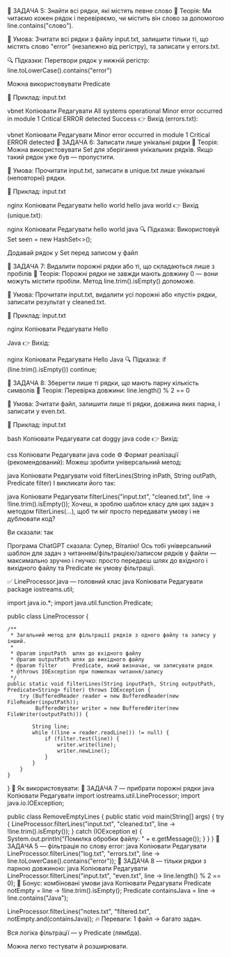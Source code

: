 🧪 ЗАДАЧА 5: Знайти всі рядки, які містять певне слово
🧠 Теорія:
Ми читаємо кожен рядок і перевіряємо, чи містить він слово за допомогою line.contains("слово").

📄 Умова:
Зчитати всі рядки з файлу input.txt, залишити тільки ті, що містять слово "error" (незалежно від регістру), та записати у errors.txt.

🔍 Підказки:
Перетвори рядок у нижній регістр: line.toLowerCase().contains("error")

Можна використовувати Predicate<String>

📌 Приклад:
input.txt

vbnet
Копіювати
Редагувати
All systems operational
Minor error occurred in module 1
Critical ERROR detected
Success
👉 Вихід (errors.txt):

vbnet
Копіювати
Редагувати
Minor error occurred in module 1
Critical ERROR detected
🧪 ЗАДАЧА 6: Записати лише унікальні рядки
🧠 Теорія:
Можна використовувати Set<String> для зберігання унікальних рядків. Якщо такий рядок уже був — пропустити.

📄 Умова:
Прочитати input.txt, записати в unique.txt лише унікальні (неповторні) рядки.

📌 Приклад:
input.txt

nginx
Копіювати
Редагувати
hello
world
hello
java
world
👉 Вихід (unique.txt):

nginx
Копіювати
Редагувати
hello
world
java
🔍 Підказка:
Використовуй Set<String> seen = new HashSet<>();

Додавай рядок у Set перед записом у файл

🧪 ЗАДАЧА 7: Видалити порожні рядки або ті, що складаються лише з пробілів
🧠 Теорія:
Порожні рядки не завжди мають довжину 0 — вони можуть містити пробіли. Метод line.trim().isEmpty() допоможе.

📄 Умова:
Прочитати input.txt, видалити усі порожні або «пусті» рядки, записати результат у cleaned.txt.

📌 Приклад:
input.txt

nginx
Копіювати
Редагувати
Hello


Java
👉 Вихід:

nginx
Копіювати
Редагувати
Hello
Java
🔍 Підказка:
if (line.trim().isEmpty()) continue;

🧪 ЗАДАЧА 8: Зберегти лише ті рядки, що мають парну кількість символів
🧠 Теорія:
Перевірка довжини: line.length() % 2 == 0

📄 Умова:
Зчитати файл, залишити лише ті рядки, довжина яких парна, і записати у even.txt.

📌 Приклад:
input.txt

bash
Копіювати
Редагувати
cat
doggy
java
code
👉 Вихід:

css
Копіювати
Редагувати
java
code
⚙ Формат реалізації (рекомендований):
Можеш зробити універсальний метод:

java
Копіювати
Редагувати
void filterLines(String inPath, String outPath, Predicate<String> filter)
І викликати його так:

java
Копіювати
Редагувати
filterLines("input.txt", "cleaned.txt", line -> !line.trim().isEmpty());
Хочеш, я зроблю шаблон класу для цих задач з методом filterLines(...), щоб ти міг просто передавати умову і не дублювати код?







Ви сказали:
так


Програма ChatGPT сказала:
Супер, Віталію! Ось тобі універсальний шаблон для задач з читанням/фільтрацією/записом рядків у файли — максимально зручно і гнучко: просто передаєш шлях до вхідного і вихідного файлу та Predicate<String> як умову фільтрації.

✅ LineProcessor.java — головний клас
java
Копіювати
Редагувати
package iostreams.util;

import java.io.*;
import java.util.function.Predicate;

public class LineProcessor {

    /**
     * Загальний метод для фільтрації рядків з одного файлу та запису у інший.
     *
     * @param inputPath  шлях до вхідного файлу
     * @param outputPath шлях до вихідного файлу
     * @param filter     Predicate, який визначає, чи записувати рядок
     * @throws IOException при помилках читання/запису
     */
    public static void filterLines(String inputPath, String outputPath, Predicate<String> filter) throws IOException {
        try (BufferedReader reader = new BufferedReader(new FileReader(inputPath));
             BufferedWriter writer = new BufferedWriter(new FileWriter(outputPath))) {

            String line;
            while ((line = reader.readLine()) != null) {
                if (filter.test(line)) {
                    writer.write(line);
                    writer.newLine();
                }
            }
        }
    }
}
🚀 Як використовувати:
🧪 ЗАДАЧА 7 — прибрати порожні рядки
java
Копіювати
Редагувати
import iostreams.util.LineProcessor;
import java.io.IOException;

public class RemoveEmptyLines {
public static void main(String[] args) {
try {
LineProcessor.filterLines("input.txt", "cleaned.txt",
line -> !line.trim().isEmpty());
} catch (IOException e) {
System.out.println("Помилка обробки файлу: " + e.getMessage());
}
}
}
🧪 ЗАДАЧА 5 — фільтрація по слову error:
java
Копіювати
Редагувати
LineProcessor.filterLines("log.txt", "errors.txt",
line -> line.toLowerCase().contains("error"));
🧪 ЗАДАЧА 8 — тільки рядки з парною довжиною:
java
Копіювати
Редагувати
LineProcessor.filterLines("input.txt", "even.txt",
line -> line.length() % 2 == 0);
🧠 Бонус: комбіновані умови
java
Копіювати
Редагувати
Predicate<String> notEmpty = line -> !line.trim().isEmpty();
Predicate<String> containsJava = line -> line.contains("Java");

LineProcessor.filterLines("notes.txt", "filtered.txt",
notEmpty.and(containsJava));
🔥 Переваги:
1 файл → багато задач.

Вся логіка фільтрації — у Predicate (лямбда).

Можна легко тестувати й розширювати.